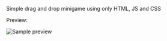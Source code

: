 Simple drag and drop minigame using only HTML, JS and CSS

Preview:

![Sample preview](https://i.imgur.com/DqfJO3i.png)
